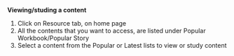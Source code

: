 **Viewing/studing a content**

1. Click on Resource tab, on home page
2. All the contents that you want to access, are listed under Popular Workbook/Popular Story
3. Select a content from the Popular or Latest lists to view or study content
